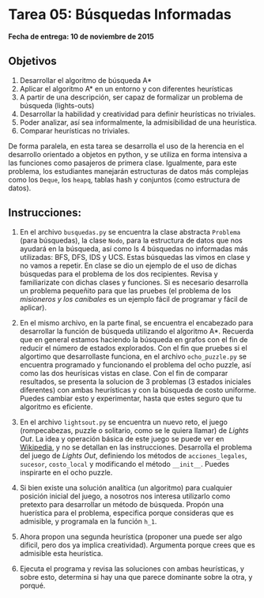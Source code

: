 # Tarea 05: Búsquedas Informadas

**Fecha de entrega: 10 de noviembre de 2015**

## Objetivos
1. Desarrollar el algoritmo de búsqueda A*
2. Aplicar el algoritmo A* en un entorno y con diferentes heurísticas
3. A partir de una descripción, ser capaz de formalizar un problema de búsqueda (lights-outs)
4. Desarrollar la habilidad y creatividad para definir heurísticas no triviales.
5. Poder analizar, así sea informalmente, la admisibilidad de una heurística.
6. Comparar heurísticas no triviales.

De forma paralela, en esta tarea se desarrolla el uso de la herencia en el desarrollo orientado a objetos en 
python, y se utiliza en forma intensiva a las funciones como pasajeros de primera clase. Igualmente, para este
problema, los estudiantes manejarán estructuras de datos más complejas como los `Deque`, los `heapq`, tablas hash
y conjuntos (como estructura de datos).

## Instrucciones:

1. En el archivo `busquedas.py` se encuentra la clase abstracta `Problema` (para búsquedas), la clase `Nodo`, para la estructura
   de datos que nos ayudará en la búsqueda, así como ls 4 búsquedas no informadas más utilizadas: BFS, DFS, IDS y UCS. Estas
   búsquedas las vimos en clase y no vamos a repetir. En clase se dio un ejemplo de el uso de dichas búsquedas para el problema 
   de los dos recipientes. Revisa y familiarizate con dichas clases y funciones. Si es necesario desarrolla un problema pequeñito 
   para que las pruebes (el problema de los *misioneros y los canibales* es un ejemplo fácil de programar y fácil de aplicar).
   
2. En el mismo archivo, en la parte final, se encuentra el encabezado para desarrollar la función de búsqueda 
   utilizando el algoritmo A*. Recuerda que en general estamos haciendo la búsqueda en grafos con el fin de reducir el número de
   estados explorados. Con el fin que pruebes si el algortimo que desarrollaste funciona, en el archivo `ocho_puzzle.py` se
   encuentra programado y funcionando el problema del ocho puzzle, así como las dos heurísicas vistas en clase. Con el fin de
   comparar resultados, se presenta la solucion de 3 problemas (3 estados iniciales diferentes) con ambas heurísticas y con 
   la búsqueda de costo uniforme. Puedes cambiar esto y experimentar, hasta que estes seguro que tu algoritmo es eficiente.
   
3. En el archivo `lightsout.py` se encuentra un nuevo reto, el juego (rompecabezas, puzzle o solitario, 
   como se le quiera llamar) de *Lights Out*. La idea y operación básica de este juego se puede ver en 
   [Wikipedia](http://en.wikipedia.org/wiki/Lights_Out_(game)), y no se detallan en las instrucciones. 
   Desarrolla el problema del juego de *Lights Out*, definiendo los métodos de `acciones_legales`,
   `sucesor`, `costo_local` y modificando el método `__init__`. Puedes inspirarte en el ocho puzzle.

4. Si bien existe una solución analítica (un algoritmo) para cualquier posición inicial del juego, a nosotros nos interesa
   utilizarlo como pretexto para desarrollar un método de búsqueda. Propón una huerística para el problema, especifica porque
   consideras que es admisible, y programala en la función `h_1`. 
   
5. Ahora propon una segunda heurística (proponer una puede ser algo dificil, pero dos ya implica creatividad). Argumenta
   porque crees que es admisible esta heurística.
   
6. Ejecuta el programa y revisa las soluciones con ambas heurísticas, y sobre esto, determina si hay una que parece 
   dominante sobre la otra, y porqué.
   
